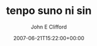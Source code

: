 ---
title: 'tenpo suno ni sin'
posts: 2
hash: 't808'
author: 'John E Clifford'
date: 2007-06-21T15:22:00+00:00
sources:
  - http://forums.tokipona.org/viewtopic.php%3Ft=808.html
---